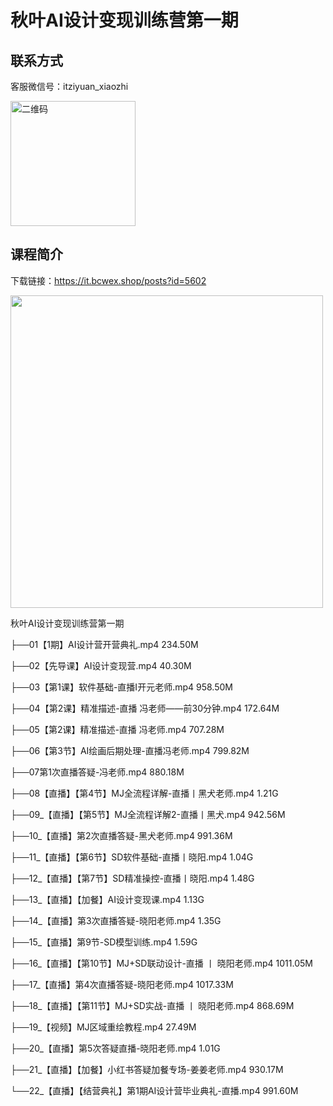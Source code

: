 # 秋叶AI设计变现训练营第一期

## 联系方式

客服微信号：itziyuan_xiaozhi

<img src="https://ziyuanyun.oss-cn-guangzhou.aliyuncs.com/common/20240614073449/666b82192834a.jpg" width="200" height="200" alt="二维码">

## 课程简介

下载链接：https://it.bcwex.shop/posts?id=5602

<img src="https://ziyuanyun.oss-cn-guangzhou.aliyuncs.com/yun/20241201163221/674c1f15d5ae0.jpg" width="500" alt="">

  秋叶AI设计变现训练营第一期



 ├──01【1期】AI设计营开营典礼.mp4 234.50M

 ├──02【先导课】AI设计变现营.mp4 40.30M

 ├──03【第1课】软件基础-直播I开元老师.mp4 958.50M

 ├──04【第2课】精准描述-直播 冯老师——前30分钟.mp4 172.64M

 ├──05【第2课】精准描述-直播 冯老师.mp4 707.28M

 ├──06【第3节】AI绘画后期处理-直播冯老师.mp4 799.82M

 ├──07第1次直播答疑-冯老师.mp4 880.18M

 ├──08【直播】【第4节】MJ全流程详解-直播丨黑犬老师.mp4 1.21G

 ├──09_【直播】【第5节】MJ全流程详解2-直播丨黑犬.mp4 942.56M

 ├──10_【直播】第2次直播答疑-黑犬老师.mp4 991.36M

 ├──11_【直播】【第6节】SD软件基础-直播丨晓阳.mp4 1.04G

 ├──12_【直播】【第7节】SD精准操控-直播丨晓阳.mp4 1.48G

 ├──13_【直播】【加餐】AI设计变现课.mp4 1.13G

 ├──14_【直播】第3次直播答疑-晓阳老师.mp4 1.35G

 ├──15_【直播】第9节-SD模型训练.mp4 1.59G

 ├──16_【直播】【第10节】MJ+SD联动设计-直播 丨 晓阳老师.mp4 1011.05M

 ├──17_【直播】第4次直播答疑-晓阳老师.mp4 1017.33M

 ├──18_【直播】【第11节】MJ+SD实战-直播 丨 晓阳老师.mp4 868.69M

 ├──19_【视频】MJ区域重绘教程.mp4 27.49M

 ├──20_【直播】第5次答疑直播-晓阳老师.mp4 1.01G

 ├──21_【直播】【加餐】小红书答疑加餐专场-姜姜老师.mp4 930.17M

 └──22_【直播】【结营典礼】第1期AI设计营毕业典礼-直播.mp4 991.60M

  